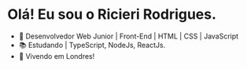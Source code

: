 # Olá! Eu sou o Ricieri Rodrigues.

- 🔭 Desenvolvedor Web Junior | Front-End | HTML | CSS | JavaScript
- 📚 Estudando | TypeScript, NodeJs, ReactJs.
- 🏡 Vivendo em Londres!

##
